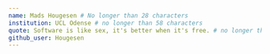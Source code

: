 ```yaml
---
name: Mads Hougesen # No longer than 28 characters
institution: UCL Odense # no longer than 58 characters
quote: Software is like sex, it's better when it's free. # no longer than 100 characters, avoid using quotes(") to guarantee the format remains the same.
github_user: Hougesen
---
```

